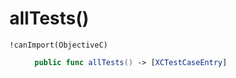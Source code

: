 # allTests()

<dl>
<dt><code>!canImport(ObjectiveC)</code></dt>
<dd>

``` swift
public func allTests() -> [XCTestCaseEntry] 
```

</dd>
</dl>
